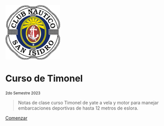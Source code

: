 ![logo](images/CNSI.png)

# Curso de Timonel

<small>2do Semestre 2023</small>
 
> Notas de clase curso Timonel de yate a vela y motor para manejar embarcaciones deportivas de hasta 12 metros de eslora.



[Comenzar](#certificado-de-timonel-de-yate)

<!-- background image ![](_media/bg.jpeg) -->


